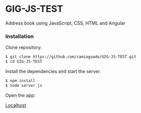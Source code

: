 # GIG-JS-TEST
Address book using JavaScript, CSS, HTML and Angular


### Installation


Clone repository:

```sh
$ git clone https://github.com/camiaguado/GIG-JS-TEST.git
$ cd GIG-JS-TEST
```



Install the dependencies and start the server.

```sh
$ npm install
$ node server.js
```

Open the app:

[Localhost](http://localhost:3002)

